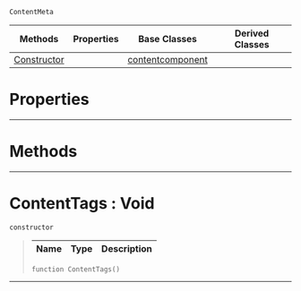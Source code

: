  `ContentMeta`

|Methods|Properties|Base Classes|Derived Classes|
|---|---|---|---|
|[ Constructor](https://github.com/PlasmaEngine/PlasmaDocs/tree/master/docs/C%2B%2B/code_reference/class_reference/contenttags.markdown#contenttags-void)| |[contentcomponent](https://github.com/PlasmaEngine/PlasmaDocs/tree/master/docs/C%2B%2B/code_reference/class_reference/contentcomponent.markdown)| |


 #  Properties


---  
 #  Methods


---  
 #  ContentTags : Void

 `constructor`

> 
> |Name|Type|Description|
> |---|---|---|
> ``` lang=cpp, name=Lightning
> function ContentTags()
> ``` 


---  
 

 